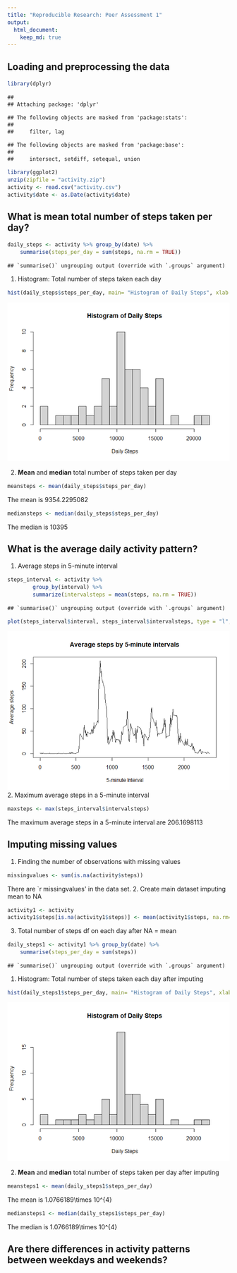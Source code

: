 ```yaml
---
title: "Reproducible Research: Peer Assessment 1"
output: 
  html_document:
    keep_md: true
---
```



## Loading and preprocessing the data

```r
library(dplyr) 
```

```
## 
## Attaching package: 'dplyr'
```

```
## The following objects are masked from 'package:stats':
## 
##     filter, lag
```

```
## The following objects are masked from 'package:base':
## 
##     intersect, setdiff, setequal, union
```

```r
library(ggplot2)
unzip(zipfile = "activity.zip") 
activity <- read.csv("activity.csv")
activity$date <- as.Date(activity$date)
```
## What is mean total number of steps taken per day?

```r
daily_steps <- activity %>% group_by(date) %>%
    summarise(steps_per_day = sum(steps, na.rm = TRUE))
```

```
## `summarise()` ungrouping output (override with `.groups` argument)
```
1. Histogram: Total number of steps taken each day 

```r
hist(daily_steps$steps_per_day, main= "Histogram of Daily Steps", xlab = "Daily Steps", breaks = 20)
```

![](PA1_template_files/figure-html/unnamed-chunk-3-1.png)<!-- -->

2. **Mean** and **median** total number of steps taken per day

```r
meansteps <- mean(daily_steps$steps_per_day)
```
The mean is 9354.2295082

```r
mediansteps <- median(daily_steps$steps_per_day)
```
The median is 10395

## What is the average daily activity pattern?
1. Average steps in 5-minute interval    

```r
steps_interval <- activity %>%
        group_by(interval) %>%
        summarize(intervalsteps = mean(steps, na.rm = TRUE)) 
```

```
## `summarise()` ungrouping output (override with `.groups` argument)
```

```r
plot(steps_interval$interval, steps_interval$intervalsteps, type = "l", xlab = "5-minute Interval", ylab = "Average steps", main = "Average steps by 5-minute intervals")
```

![](PA1_template_files/figure-html/unnamed-chunk-6-1.png)<!-- -->
2. Maximum average steps in a 5-minute interval

```r
maxsteps <- max(steps_interval$intervalsteps)
```
The maximum average steps in a 5-minute interval are 206.1698113

## Imputing missing values
1. Finding the number of observations with missing values 

```r
missingvalues <- sum(is.na(activity$steps))
```
There are `r missingvalues' in the data set. 
2. Create main dataset imputing mean to NA 

```r
activity1 <- activity
activity1$steps[is.na(activity1$steps)] <- mean(activity1$steps, na.rm=TRUE)
```
3. Total number of steps df on each day after NA = mean

```r
daily_steps1 <- activity1 %>% group_by(date) %>%
    summarise(steps_per_day = sum(steps))
```

```
## `summarise()` ungrouping output (override with `.groups` argument)
```
1. Histogram: Total number of steps taken each day after imputing 

```r
hist(daily_steps1$steps_per_day, main= "Histogram of Daily Steps", xlab = "Daily Steps", breaks = 20)
```

![](PA1_template_files/figure-html/unnamed-chunk-11-1.png)<!-- -->

2. **Mean** and **median** total number of steps taken per day after imputing

```r
meansteps1 <- mean(daily_steps1$steps_per_day)
```
The mean is 1.0766189\times 10^{4}

```r
mediansteps1 <- median(daily_steps1$steps_per_day)
```
The median is 1.0766189\times 10^{4}

## Are there differences in activity patterns between weekdays and weekends?
